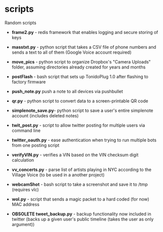 scripts
=======

Random scripts

- **frame2.py**         - redis framework that enables logging and secure storing of keys

- **masstxt.py**        - python script that takes a CSV file of phone numbers and sends a text to all of them (Google Voice account required)

- **move_pics**         - python script to organize Dropbox's "Camera Uploads" folder, assuming directories already created for years and months 

- **postFlash**         - bash script that sets up TonidoPlug 1.0 after flashing to factory firmware

- **push_note.py**        push a note to all devices via pushbullet

- **qr.py**             - python script to convert data to a screen-printable QR code

- **simplenote_save.py**- python script to save a user's entire simplenote account (includes deleted notes)
 
- **twit_post.py**     - script to allow twitter posting for multiple users via command line

- **twitter_oauth.py**  - ease authentication when trying to run multiple bots from one posting script


- **verifyVIN.py**      - verifies a VIN based on the VIN checksum digit calculation

- **vv_concerts.py**    - parse list of artists playing in NYC according to the Village Voice (to be used in a another project)

- **webcamShot**        - bash script to take a screenshot and save it to /tmp (requires vlc)

- **wol.py**            - script that sends a magic packet to a hard coded (for now) MAC address


- **OBSOLETE tweet_backup.py**   - backup functionality now included in twitter (backs up a given user's public timeline (takes the user as only argument))
